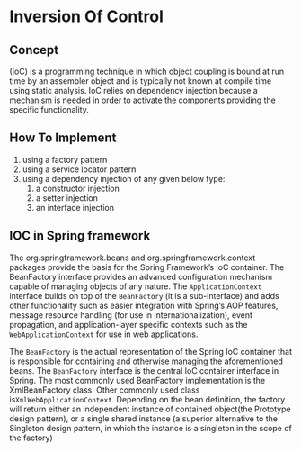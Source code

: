 # Inversion Of Control

## Concept

(IoC) is a programming technique in which object coupling is bound at run time by an assembler object and is typically
not known at compile time using static analysis.
IoC relies on dependency injection because a mechanism is needed in order to activate the components providing the
specific functionality.

## How To Implement

1. using a factory pattern
2. using a service locator pattern
3. using a dependency injection of any given below type:
    1. a constructor injection
    2. a setter injection
    3. an interface injection

## IOC in Spring framework

The org.springframework.beans and org.springframework.context packages provide the basis for the Spring Framework’s IoC
container. The BeanFactory interface provides an advanced configuration mechanism capable of managing objects of any
nature. The `ApplicationContext` interface builds on top of the `BeanFactory` (it is a sub-interface) and adds other
functionality such as easier integration with Spring’s AOP features, message resource handling (for use in
internationalization), event propagation, and application-layer specific contexts such as the `WebApplicationContext`
for use in web applications.

The `BeanFactory` is the actual representation of the Spring IoC container that is responsible for containing and
otherwise managing the aforementioned beans. The `BeanFactory` interface is the central IoC container interface in
Spring. The most commonly used BeanFactory implementation is the XmlBeanFactory class. Other commonly used class
is`XmlWebApplicationContext`. Depending on the bean definition, the factory will return either an independent instance
of contained object(the Prototype design pattern), or a single shared instance (a superior alternative to the Singleton
design pattern, in which the instance is a singleton in the scope of the factory)

###
